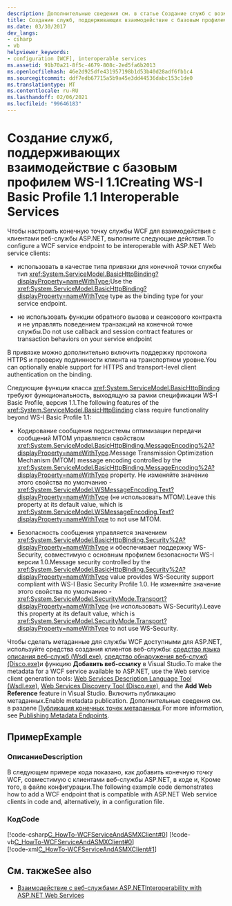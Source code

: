 ```yaml
---
description: Дополнительные сведения см. в статье Создание служб с возможностью взаимодействия WS-I Basic Profile 1,1
title: Создание служб, поддерживающих взаимодействие с базовым профилем WS-I 1.1
ms.date: 03/30/2017
dev_langs:
- csharp
- vb
helpviewer_keywords:
- configuration [WCF], interoperable services
ms.assetid: 91b70a21-8f5c-4679-808c-2ed5fa6b2013
ms.openlocfilehash: 46e2d925dfe431957198b1d53b40d28adf6fb1c4
ms.sourcegitcommit: ddf7edb67715a5b9a45e3dd44536dabc153c1de0
ms.translationtype: MT
ms.contentlocale: ru-RU
ms.lasthandoff: 02/06/2021
ms.locfileid: "99646183"
---
```

# <a name="creating-ws-i-basic-profile-11-interoperable-services"></a><span data-ttu-id="27407-103">Создание служб, поддерживающих взаимодействие с базовым профилем WS-I 1.1</span><span class="sxs-lookup"><span data-stu-id="27407-103">Creating WS-I Basic Profile 1.1 Interoperable Services</span></span>

<span data-ttu-id="27407-104">Чтобы настроить конечную точку службы WCF для взаимодействия с клиентами веб-службы ASP.NET, выполните следующие действия.</span><span class="sxs-lookup"><span data-stu-id="27407-104">To configure a WCF service endpoint to be interoperable with ASP.NET Web service clients:</span></span>  
  
- <span data-ttu-id="27407-105">использовать в качестве типа привязки для конечной точки службы тип <xref:System.ServiceModel.BasicHttpBinding?displayProperty=nameWithType>;</span><span class="sxs-lookup"><span data-stu-id="27407-105">Use the <xref:System.ServiceModel.BasicHttpBinding?displayProperty=nameWithType> type as the binding type for your service endpoint.</span></span>  
  
- <span data-ttu-id="27407-106">не использовать функции обратного вызова и сеансового контракта и не управлять поведением транзакций на конечной точке службы.</span><span class="sxs-lookup"><span data-stu-id="27407-106">Do not use callback and session contract features or transaction behaviors on your service endpoint</span></span>  
  
<span data-ttu-id="27407-107">В привязке можно дополнительно включить поддержку протокола HTTPS и проверку подлинности клиента на транспортном уровне.</span><span class="sxs-lookup"><span data-stu-id="27407-107">You can optionally enable support for HTTPS and transport-level client authentication on the binding.</span></span>  
  
<span data-ttu-id="27407-108">Следующие функции класса <xref:System.ServiceModel.BasicHttpBinding> требуют функциональность, выходящую за рамки спецификации WS-I Basic Profile, версия 1.1.</span><span class="sxs-lookup"><span data-stu-id="27407-108">The following features of the <xref:System.ServiceModel.BasicHttpBinding> class require functionality beyond WS-I Basic Profile 1.1:</span></span>  
  
- <span data-ttu-id="27407-109">Кодирование сообщения подсистемы оптимизации передачи сообщений MTOM управляется свойством <xref:System.ServiceModel.BasicHttpBinding.MessageEncoding%2A?displayProperty=nameWithType>.</span><span class="sxs-lookup"><span data-stu-id="27407-109">Message Transmission Optimization Mechanism (MTOM) message encoding controlled by the <xref:System.ServiceModel.BasicHttpBinding.MessageEncoding%2A?displayProperty=nameWithType> property.</span></span> <span data-ttu-id="27407-110">Не изменяйте значение этого свойства по умолчанию - <xref:System.ServiceModel.WSMessageEncoding.Text?displayProperty=nameWithType> (не использовать MTOM).</span><span class="sxs-lookup"><span data-stu-id="27407-110">Leave  this property at its default value, which is <xref:System.ServiceModel.WSMessageEncoding.Text?displayProperty=nameWithType> to not use MTOM.</span></span>  
  
- <span data-ttu-id="27407-111">Безопасность сообщения управляется значением <xref:System.ServiceModel.BasicHttpBinding.Security%2A?displayProperty=nameWithType> и обеспечивает поддержку WS-Security, совместимую с основным профилем безопасности WS-I версии 1.0.</span><span class="sxs-lookup"><span data-stu-id="27407-111">Message security controlled by the <xref:System.ServiceModel.BasicHttpBinding.Security%2A?displayProperty=nameWithType> value provides WS-Security support compliant with WS-I Basic Security Profile 1.0.</span></span> <span data-ttu-id="27407-112">Не изменяйте значение этого свойства по умолчанию - <xref:System.ServiceModel.SecurityMode.Transport?displayProperty=nameWithType> (не использовать WS-Security).</span><span class="sxs-lookup"><span data-stu-id="27407-112">Leave this property at its default value, which is <xref:System.ServiceModel.SecurityMode.Transport?displayProperty=nameWithType> to not use WS-Security.</span></span>  
  
<span data-ttu-id="27407-113">Чтобы сделать метаданные для службы WCF доступными для ASP.NET, используйте средства создания клиентов веб-службы: [средство языка описания веб-служб (Wsdl.exe)](/previous-versions/dotnet/netframework-4.0/7h3ystb6(v=vs.100)), [средство обнаружения веб-служб (Disco.exe)](/previous-versions/dotnet/netframework-4.0/cy2a3ybs(v=vs.100))и функцию **Добавить веб-ссылку** в Visual Studio.</span><span class="sxs-lookup"><span data-stu-id="27407-113">To make the metadata for a WCF service available to ASP.NET, use the Web service client generation tools: [Web Services Description Language Tool (Wsdl.exe)](/previous-versions/dotnet/netframework-4.0/7h3ystb6(v=vs.100)), [Web Services Discovery Tool (Disco.exe)](/previous-versions/dotnet/netframework-4.0/cy2a3ybs(v=vs.100)), and the **Add Web Reference** feature in Visual Studio.</span></span> <span data-ttu-id="27407-114">Включить публикацию метаданных.</span><span class="sxs-lookup"><span data-stu-id="27407-114">Enable metadata publication.</span></span> <span data-ttu-id="27407-115">Дополнительные сведения см. в разделе [Публикация конечных точек метаданных](publishing-metadata-endpoints.md).</span><span class="sxs-lookup"><span data-stu-id="27407-115">For more information, see [Publishing Metadata Endpoints](publishing-metadata-endpoints.md).</span></span>  
  
## <a name="example"></a><span data-ttu-id="27407-116">Пример</span><span class="sxs-lookup"><span data-stu-id="27407-116">Example</span></span>  
  
### <a name="description"></a><span data-ttu-id="27407-117">Описание</span><span class="sxs-lookup"><span data-stu-id="27407-117">Description</span></span>  

 <span data-ttu-id="27407-118">В следующем примере кода показано, как добавить конечную точку WCF, совместимую с клиентами веб-службы ASP.NET, в коде и, Кроме того, в файле конфигурации.</span><span class="sxs-lookup"><span data-stu-id="27407-118">The following example code demonstrates how to add a WCF endpoint that is compatible with ASP.NET Web service clients in code and, alternatively, in a configuration file.</span></span>  
  
### <a name="code"></a><span data-ttu-id="27407-119">Код</span><span class="sxs-lookup"><span data-stu-id="27407-119">Code</span></span>  

 [!code-csharp[C_HowTo-WCFServiceAndASMXClient#0](../../../samples/snippets/csharp/VS_Snippets_CFX/c_howto-wcfserviceandasmxclient/cs/program.cs#0)]
 [!code-vb[C_HowTo-WCFServiceAndASMXClient#0](../../../samples/snippets/visualbasic/VS_Snippets_CFX/c_howto-wcfserviceandasmxclient/vb/program.vb#0)]  
 [!code-xml[C_HowTo-WCFServiceAndASMXClient#1](../../../samples/snippets/csharp/VS_Snippets_CFX/c_howto-wcfserviceandasmxclient/common/app.config#1)]  
  
## <a name="see-also"></a><span data-ttu-id="27407-120">См. также</span><span class="sxs-lookup"><span data-stu-id="27407-120">See also</span></span>

- [<span data-ttu-id="27407-121">Взаимодействие с веб-службами ASP.NET</span><span class="sxs-lookup"><span data-stu-id="27407-121">Interoperability with ASP.NET Web Services</span></span>](./feature-details/interop-with-aspnet-web-services.md)
